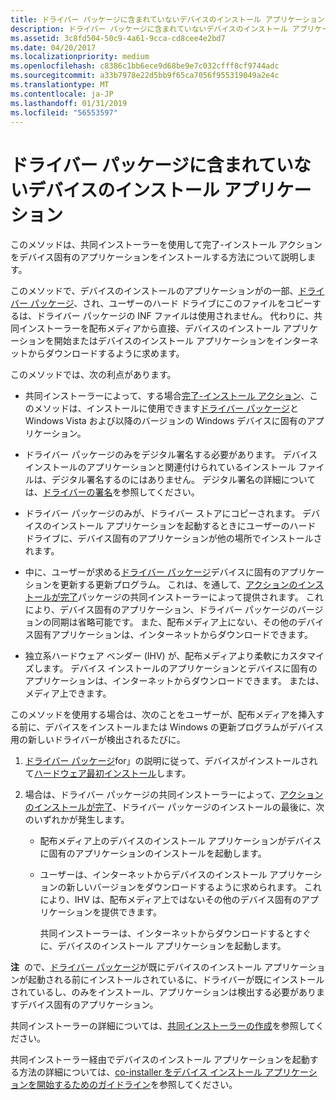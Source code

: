 ```yaml
---
title: ドライバー パッケージに含まれていないデバイスのインストール アプリケーション
description: ドライバー パッケージに含まれていないデバイスのインストール アプリケーション
ms.assetid: 3c8fd504-50c9-4a61-9cca-cd8cee4e2bd7
ms.date: 04/20/2017
ms.localizationpriority: medium
ms.openlocfilehash: c8386c1bb6ece9d68be9e7c032cfff8cf9744adc
ms.sourcegitcommit: a33b7978e22d5bb9f65ca7056f955319049a2e4c
ms.translationtype: MT
ms.contentlocale: ja-JP
ms.lasthandoff: 01/31/2019
ms.locfileid: "56553597"
---
```

# <a name="device-installation-application-not-included-in-the-driver-package"></a>ドライバー パッケージに含まれていないデバイスのインストール アプリケーション


このメソッドは、共同インストーラーを使用して完了-インストール アクションをデバイス固有のアプリケーションをインストールする方法について説明します。

このメソッドで、デバイスのインストールのアプリケーションがの一部、[ドライバー パッケージ](driver-packages.md)、され、ユーザーのハード ドライブにこのファイルをコピーするは、ドライバー パッケージの INF ファイルは使用されません。 代わりに、共同インストーラーを配布メディアから直接、デバイスのインストール アプリケーションを開始またはデバイスのインストール アプリケーションをインターネットからダウンロードするように求めます。

このメソッドでは、次の利点があります。

-   共同インストーラーによって、する場合[完了-インストール アクション](finish-install-actions--windows-vista-and-later-.md)、このメソッドは、インストールに使用できます[ドライバー パッケージ](driver-packages.md)と Windows Vista および以降のバージョンの Windows デバイスに固有のアプリケーション。

-   ドライバー パッケージのみをデジタル署名する必要があります。 デバイス インストールのアプリケーションと関連付けられているインストール ファイルは、デジタル署名するのにはありません。 デジタル署名の詳細については、[ドライバーの署名](driver-signing.md)を参照してください。

-   ドライバー パッケージのみが、ドライバー ストアにコピーされます。 デバイスのインストール アプリケーションを起動するときにユーザーのハード ドライブに、デバイス固有のアプリケーションが他の場所でインストールされます。

-   中に、ユーザーが求める[ドライバー パッケージ](driver-packages.md)デバイスに固有のアプリケーションを更新する更新プログラム。 これは、を通して、[アクションのインストールが完了](finish-install-actions--windows-vista-and-later-.md)パッケージの共同インストーラーによって提供されます。 これにより、デバイス固有のアプリケーション、ドライバー パッケージのバージョンの同期は省略可能です。 また、配布メディア上にない、その他のデバイス固有アプリケーションは、インターネットからダウンロードできます。

-   独立系ハードウェア ベンダー (IHV) が、配布メディアより柔軟にカスタマイズします。 デバイス インストールのアプリケーションとデバイスに固有のアプリケーションは、インターネットからダウンロードできます。 または、メディア上できます。

このメソッドを使用する場合は、次のことをユーザーが、配布メディアを挿入する前に、デバイスをインストールまたは Windows の更新プログラムがデバイス用の新しいドライバーが検出されるたびに。

1.  [ドライバー パッケージ](driver-packages.md)for」の説明に従って、デバイスがインストールされて[ハードウェア最初インストール](hardware-first-installation.md)します。

2.  場合は、ドライバー パッケージの共同インストーラーによって、[アクションのインストールが完了](finish-install-actions--windows-vista-and-later-.md)、ドライバー パッケージのインストールの最後に、次のいずれかが発生します。

    -   配布メディア上のデバイスのインストール アプリケーションがデバイスに固有のアプリケーションのインストールを起動します。
    -   ユーザーは、インターネットからデバイスのインストール アプリケーションの新しいバージョンをダウンロードするように求められます。 これにより、IHV は、配布メディア上ではないその他のデバイス固有のアプリケーションを提供できます。

        共同インストーラーは、インターネットからダウンロードするとすぐに、デバイスのインストール アプリケーションを起動します。

**注**  ので、[ドライバー パッケージ](driver-packages.md)が既にデバイスのインストール アプリケーションが起動される前にインストールされているに、ドライバーが既にインストールされているし、のみをインストール、アプリケーションは検出する必要がありますデバイス固有のアプリケーション。

 

共同インストーラーの詳細については、[共同インストーラーの作成](writing-a-co-installer.md)を参照してください。

共同インストーラー経由でデバイスのインストール アプリケーションを起動する方法の詳細については、[co-installer をデバイス インストール アプリケーションを開始するためのガイドライン](guidelines-for-starting-device-installation-applications-through-co-in.md)を参照してください。

 

 





